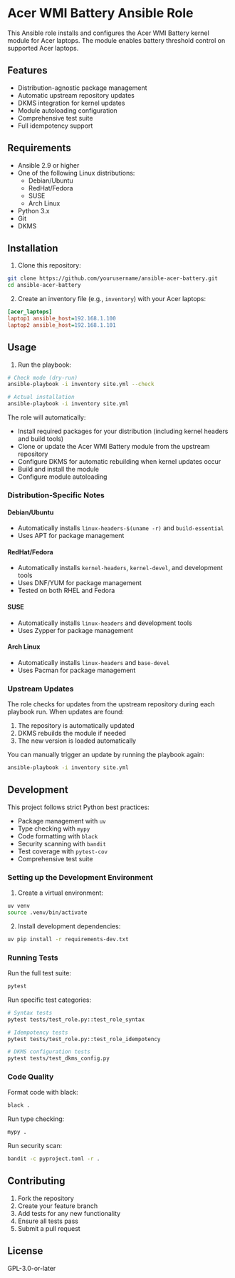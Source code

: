 # Acer WMI Battery Ansible Role

This Ansible role installs and configures the Acer WMI Battery kernel module for Acer laptops. The module enables battery threshold control on supported Acer laptops.

## Features

- Distribution-agnostic package management
- Automatic upstream repository updates
- DKMS integration for kernel updates
- Module autoloading configuration
- Comprehensive test suite
- Full idempotency support

## Requirements

- Ansible 2.9 or higher
- One of the following Linux distributions:
  - Debian/Ubuntu
  - RedHat/Fedora
  - SUSE
  - Arch Linux
- Python 3.x
- Git
- DKMS

## Installation

1. Clone this repository:
```bash
git clone https://github.com/yourusername/ansible-acer-battery.git
cd ansible-acer-battery
```

2. Create an inventory file (e.g., `inventory`) with your Acer laptops:
```ini
[acer_laptops]
laptop1 ansible_host=192.168.1.100
laptop2 ansible_host=192.168.1.101
```

## Usage

1. Run the playbook:
```bash
# Check mode (dry-run)
ansible-playbook -i inventory site.yml --check

# Actual installation
ansible-playbook -i inventory site.yml
```

The role will automatically:
- Install required packages for your distribution (including kernel headers and build tools)
- Clone or update the Acer WMI Battery module from the upstream repository
- Configure DKMS for automatic rebuilding when kernel updates occur
- Build and install the module
- Configure module autoloading

### Distribution-Specific Notes

#### Debian/Ubuntu
- Automatically installs `linux-headers-$(uname -r)` and `build-essential`
- Uses APT for package management

#### RedHat/Fedora
- Automatically installs `kernel-headers`, `kernel-devel`, and development tools
- Uses DNF/YUM for package management
- Tested on both RHEL and Fedora

#### SUSE
- Automatically installs `linux-headers` and development tools
- Uses Zypper for package management

#### Arch Linux
- Automatically installs `linux-headers` and `base-devel`
- Uses Pacman for package management

### Upstream Updates

The role checks for updates from the upstream repository during each playbook run. When updates are found:
1. The repository is automatically updated
2. DKMS rebuilds the module if needed
3. The new version is loaded automatically

You can manually trigger an update by running the playbook again:
```bash
ansible-playbook -i inventory site.yml
```

## Development

This project follows strict Python best practices:
- Package management with `uv`
- Type checking with `mypy`
- Code formatting with `black`
- Security scanning with `bandit`
- Test coverage with `pytest-cov`
- Comprehensive test suite

### Setting up the Development Environment

1. Create a virtual environment:
```bash
uv venv
source .venv/bin/activate
```

2. Install development dependencies:
```bash
uv pip install -r requirements-dev.txt
```

### Running Tests

Run the full test suite:
```bash
pytest
```

Run specific test categories:
```bash
# Syntax tests
pytest tests/test_role.py::test_role_syntax

# Idempotency tests
pytest tests/test_role.py::test_role_idempotency

# DKMS configuration tests
pytest tests/test_dkms_config.py
```

### Code Quality

Format code with black:
```bash
black .
```

Run type checking:
```bash
mypy .
```

Run security scan:
```bash
bandit -c pyproject.toml -r .
```

## Contributing

1. Fork the repository
2. Create your feature branch
3. Add tests for any new functionality
4. Ensure all tests pass
5. Submit a pull request

## License

GPL-3.0-or-later
